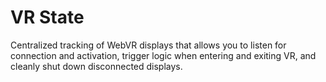# VR State

Centralized tracking of WebVR displays that allows you to listen for connection
and activation, trigger logic when entering and exiting VR, and cleanly shut
down disconnected displays.
